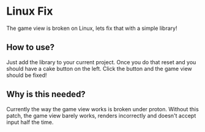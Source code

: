 # Linux Fix

The game view is broken on Linux, lets fix that with a simple library!

## How to use?

Just add the library to your current project. Once you do that reset and you should have a cake button on the left. Click the button and the game view should be fixed!

## Why is this needed?

Currently the way the game view works is broken under proton. Without this patch, the game view barely works, renders incorrectly and doesn't accept input half the time.

